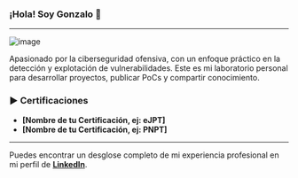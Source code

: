 ### ¡Hola! Soy Gonzalo 👋

---

![image](https://github.com/user-attachments/assets/c7915762-e531-468e-9feb-3280208781f1)


Apasionado por la ciberseguridad ofensiva, con un enfoque práctico en la detección y explotación de vulnerabilidades. Este es mi laboratorio personal para desarrollar proyectos, publicar PoCs y compartir conocimiento.

### ► Certificaciones

* **[Nombre de tu Certificación, ej: eJPT]**
* **[Nombre de tu Certificación, ej: PNPT]**

---

Puedes encontrar un desglose completo de mi experiencia profesional en mi perfil de **[LinkedIn](https://www.linkedin.com/in/tu-usuario-de-linkedin)**.

